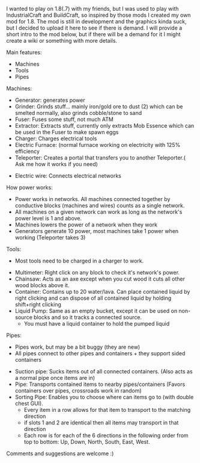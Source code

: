 I wanted to play on 1.8(.7) with my friends, but I was used to play with IndustrialCraft and BuildCraft, so inspired by those mods I created my own mod for 1.8.
The mod is still in development and the graphics kinda suck, but I decided to upload it here to see if there is demand.
I will provide a short intro to the mod below, but if there will be a demand for it I might create a wiki or something with more details.
 
Main features:
- Machines
- Tools
- Pipes
 
Machines:
- Generator: generates power
- Grinder: Grinds stuff... mainly iron/gold ore to dust (2) which can be smelted normally, also grinds cobble/stone to sand
- Fuser: Fuses some stuff, not much ATM
- Extractor: Extracts stuff, currently only extracts Mob Essence which can be used in the Fuser to make spawn eggs
- Charger: Charges electrical tools
- Electric Furnace: (normal furnace working on electricity with 125% efficiency
- Teleporter: Creates a portal that transfers you to another Teleporter.( Ask me how it works if you need)
* Electric wire: Connects electrical networks
 
How power works:
- Power works in networks. All machines connected together by conductive blocks (machines and wires) counts as a single network.
- All machines on a given network can work as long as the network's power level is 1 and above.
- Machines lowers the power of a network when they work
- Generators generate 10 power, most machines take 1 power when working (Teleporter takes 3)
 
Tools:
* Most tools need to be charged in a charger to work.
- Multimeter: Right click on any block to check it's network's power.
- Chainsaw: Acts as an axe except when you cut wood it cuts all other wood blocks above it.
- Container:  Contains up to 20 water/lava. Can place contained liquid by right clicking and can dispose of all contained liquid by holding shift+right clicking
- Liquid Pump: Same as an empty bucket, except it can be used on non-source blocks and so it tracks a connected source.
   * You must have a liquid container to hold the pumped liquid
 
Pipes:
* Pipes work, but may be a bit buggy (they are new)
* All pipes connect to other pipes and containers + they support sided containers
- Suction pipe: Sucks items out of all connected containers. (Also acts as a normal pipe once items are in)
- Pipe: Transports contained items to nearby pipes/containers (Favors containers over pipes, crossroads work in random)
- Sorting Pipe: Enables you to choose where can items go to (with double chest GUI).
  - Every item in a row allows for that item to transport to the matching direction
  - if slots 1 and 2 are identical then all items may transport in that direction
  - Each row is for each of the 6 directions in the following order from top to bottom: Up, Down, North, South, East, West.
 
Comments and suggestions are welcome :)